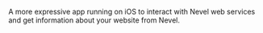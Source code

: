 A more expressive app running on iOS to interact with Nevel web services and get information about your website from Nevel.